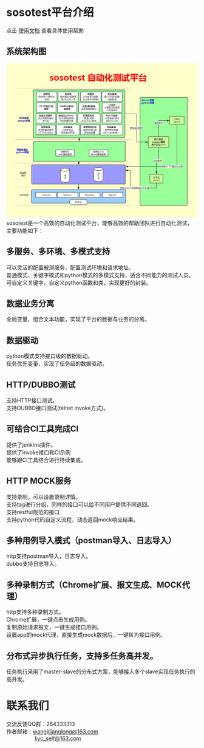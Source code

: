 # sosotest平台介绍  
点击 [使用文档](SUMMARY.md) 查看具体使用帮助

## 系统架构图
![图片](/image/接口测试平台架构图opensource.png)
sosotest是一个高效的自动化测试平台，能够高效的帮助团队进行自动化测试，主要功能如下：

## 多服务、多环境、多模式支持
可以灵活的配置被测服务，配置测试环境和请求地址。<br>
普通模式、关键字模式和python模式的多模式支持，适合不同能力的测试人员。<br>
可自定义关键字、自定义python函数和类，实现更好的封装。

## 数据业务分离
全局变量、组合文本功能，实现了平台的数据与业务的分离。

## 数据驱动
python模式支持接口级的数据驱动。<br>
任务优先变量，实现了任务级的数据驱动。

## HTTP/DUBBO测试
支持HTTP接口测试。<br>
支持DUBBO接口测试(telnet invoke方式)。

## 可结合CI工具完成CI
提供了jenkins插件。<br>
提供了invoke接口和CI示例<br>
能够跟CI工具结合进行持续集成。

## HTTP MOCK服务
支持录制，可以设置录制详情。<br>
支持tag进行分组，同样的接口可以给不同用户提供不同返回。<br>
支持restful规范的接口<br>
支持python代码自定义流程，动态返回mock响应结果。

## 多种用例导入模式（postman导入、日志导入）
http支持postman导入，日志导入。<br>
dubbo支持日志导入。

## 多种录制方式（Chrome扩展、报文生成、MOCK代理）
http支持多种录制方式。<br>
Chrome扩展，一键点击生成用例。<br>
复制原始请求报文，一键生成接口用例。<br>
设置app的mock代理，直接生成mock数据后，一键转为接口用例。

## 分布式异步执行任务，支持多任务高并发。
任务执行采用了master-slave的分布式方案，能够接入多个slave实现任务执行的高并发。

# 联系我们
交流反馈QQ群：284333313<br>
作者邮箱：wangjilianglong@163.com<br>
&nbsp;&nbsp;&nbsp;&nbsp;&nbsp;&nbsp;&nbsp;&nbsp;&nbsp;&nbsp;&nbsp;
&nbsp;&nbsp;&nbsp;&nbsp;&nbsp;&nbsp;&nbsp;liyc_self@163.com 
